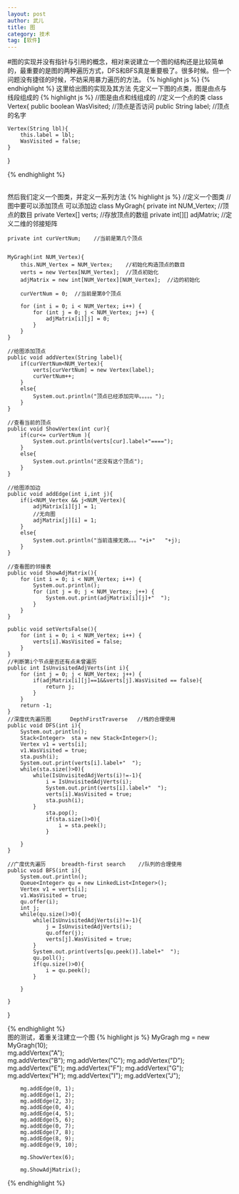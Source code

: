 ```yaml
---
layout: post
author: 武儿
title: 图
category: 技术
tag: [软件]
---
```

#图的实现并没有指针与引用的概念，相对来说建立一个图的结构还是比较简单的，最重要的是图的两种遍历方式，DFS和BFS真是重要极了。很多时候。但一个问题没有捷径的时候，不妨采用暴力遍历的方法。
{% highlight js %}
{% endhighlight %}
这里给出图的实现及其方法
先定义一下图的点类，图是由点与线段组成的
{% highlight js %}
//图是由点和线组成的
//定义一个点的类
class Vertex{
	public boolean WasVisited;  //顶点是否访问
	public String label;    //顶点的名字
	
	Vertex(String lbl){
		this.label = lbl;
		WasVisited = false;
	}
}

{% endhighlight %}

<br/>
然后我们定义一个图类，并定义一系列方法
{% highlight js %}
//定义一个图类
//图中要可以添加顶点   可以添加边
class MyGragh{
	private int NUM_Vertex;    //顶点的数目
	private Vertex[] verts;    //存放顶点的数组
	private int[][] adjMatrix; //定义二维的邻接矩阵
	
	private int curVertNum;    //当前是第几个顶点
	
	
	MyGragh(int NUM_Vertex){
		this.NUM_Vertex = NUM_Vertex;    //初始化构造顶点的数目
		verts = new Vertex[NUM_Vertex];  //顶点初始化
		adjMatrix = new int[NUM_Vertex][NUM_Vertex];  //边的初始化
		
		curVertNum = 0;  //当前是第0个顶点
		
		for (int i = 0; i < NUM_Vertex; i++) {
			for (int j = 0; j < NUM_Vertex; j++) {
				adjMatrix[i][j] = 0;
			}
		}
	}
	
	//给图添加顶点
	public void addVertex(String label){
		if(curVertNum<NUM_Vertex){
			verts[curVertNum] = new Vertex(label);
			curVertNum++;
		}
		else{
			System.out.println("顶点已经添加完毕。。。。。");
		}
	}
	
	//查看当前的顶点
	public void ShowVertex(int cur){
		if(cur<= curVertNum ){
			System.out.println(verts[cur].label+"====");
		}
		else{
			System.out.println("还没有这个顶点");
		}
	}
	
	//给图添加边
	public void addEdge(int i,int j){
		if(i<NUM_Vertex && j<NUM_Vertex){
			adjMatrix[i][j] = 1;
			//无向图
			adjMatrix[j][i] = 1;
		}
		else{
			System.out.println("当前连接无效。。。"+i+"   "+j);
		}
	}
	
	//查看图的邻接表
	public void ShowAdjMatrix(){
		for (int i = 0; i < NUM_Vertex; i++) {
			System.out.println();
			for (int j = 0; j < NUM_Vertex; j++) {
				System.out.print(adjMatrix[i][j]+"  ");
			}
		}
	}
	
	public void setVertsFalse(){
		for (int i = 0; i < NUM_Vertex; i++) {
			verts[i].WasVisited = false;
		}
	}
	//判断第i个节点是否还有点未曾遍历
	public int IsUnvisitedAdjVerts(int i){
		for (int j = 0; j < NUM_Vertex; j++) {
			if(adjMatrix[i][j]==1&&verts[j].WasVisited == false){
				return j;
			}
		}
		return -1;
	}
	//深度优先遍历图      DepthFirstTraverse   //栈的合理使用
	public void DFS(int i){ 
		System.out.println();
		Stack<Integer>  sta = new Stack<Integer>();
		Vertex v1 = verts[i];
		v1.WasVisited = true;
		sta.push(i);
		System.out.print(verts[i].label+"  ");
		while(sta.size()>0){
			while(IsUnvisitedAdjVerts(i)!=-1){
				i = IsUnvisitedAdjVerts(i);
				System.out.print(verts[i].label+"  ");
				verts[i].WasVisited = true;
				sta.push(i);
			}
				sta.pop();
				if(sta.size()>0){
					i = sta.peek();
				}
				
		}
	}
	
	//广度优先遍历     breadth-first search    //队列的合理使用
	public void BFS(int i){
		System.out.println();
        Queue<Integer> qu = new LinkedList<Integer>();
        Vertex v1 = verts[i];
		v1.WasVisited = true;
		qu.offer(i);
		int j;
		while(qu.size()>0){
			while(IsUnvisitedAdjVerts(i)!=-1){
				j = IsUnvisitedAdjVerts(i);
				qu.offer(j);
				verts[j].WasVisited = true;
			}
			System.out.print(verts[qu.peek()].label+"  ");
			qu.poll();
			if(qu.size()>0){
				i = qu.peek();
			}
		
		}
		
	}
}

{% endhighlight %}
<br/>
图的测试，着重关注建立一个图
{% highlight js %}
		MyGragh  mg = new MyGragh(10);  
		mg.addVertex("A");    
		mg.addVertex("B");
		mg.addVertex("C");
		mg.addVertex("D");
		mg.addVertex("E");
		mg.addVertex("F");
		mg.addVertex("G");
		mg.addVertex("H");
		mg.addVertex("I");
		mg.addVertex("J");
		
		
		mg.addEdge(0, 1);
		mg.addEdge(1, 2);
		mg.addEdge(2, 3);
		mg.addEdge(0, 4);
		mg.addEdge(4, 5);
		mg.addEdge(5, 6);
		mg.addEdge(0, 7);
		mg.addEdge(7, 8);
		mg.addEdge(8, 9);
		mg.addEdge(9, 10);
		
		mg.ShowVertex(6);
		
		mg.ShowAdjMatrix();
{% endhighlight %}
